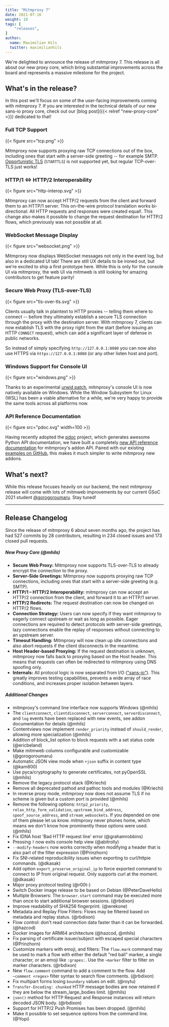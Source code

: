 ```yaml
---
title: "Mitmproxy 7"
date: 2021-07-16
weight: 10
tags: [
    "releases",
]
author:
  name: Maximilian Hils
  twitter: maximilianhils
---
```


We're delighted to announce the release of mitmproxy 7. This release is all about our new proxy core,
which bring substantial improvements across the board and represents a massive milestone for the project.

<!--more-->

## What's in the release?

In this post we'll focus on some of the user-facing improvements coming with mitmproxy 7. If you are interested
in the technical details of our new sans-io proxy core, check 
out our [blog post]({{< relref "new-proxy-core" >}}) dedicated to that!


### Full TCP Support

{{< figure src="tcp.png" >}}

Mitmproxy now supports proxying raw TCP connections out of the box, including ones that start with a server-side 
greeting -- for example SMTP. [Opportunistic TLS](https://en.wikipedia.org/wiki/Opportunistic_TLS) (`STARTTLS`) is not 
supported yet, but regular TCP-over-TLS just works!


### HTTP/1 ⇔ HTTP/2 Interoperability

{{< figure src="http-interop.svg" >}}

Mitmproxy can now accept HTTP/2 requests from the client and forward them to an HTTP/1 server. This on-the-wire protocol translation works bi-directional: All HTTP requests and responses were created equal!. This change also makes it possible to change the request destination for 
HTTP/2 flows, which previously was not possible at all.

### WebSocket Message Display

{{< figure src="websocket.png" >}}

Mitmproxy now displays WebSocket messages not only in the event log, but also in a dedicated UI tab!
There are still UX details to be ironed out, but we're excited to ship a first prototype here. While this is only for the console UI via mitmproxy, the web UI via mitmweb is still looking for amazing contributors to get feature parity!

### Secure Web Proxy (TLS-over-TLS)

{{< figure src="tls-over-tls.svg" >}}

Clients usually talk in plaintext to HTTP proxies -- telling them where to connect -- before they ultimately establish 
a secure TLS connection through the proxy with the destination server. With mitmproxy 7, clients can now establish TLS 
with the proxy right from the start (before issuing an HTTP `CONNECT` request), 
which can add a significant layer of defense in public networks. 

So instead of simply specifying `http://127.0.0.1:8080` you can now also use HTTPS via `https://127.0.0.1:8080` (or any other listen host and port).


### Windows Support for Console UI

{{< figure src="windows.png" >}}

Thanks to an experimental [urwid patch](https://github.com/urwid/urwid/pull/448), mitmproxy's console UI
is now natively available on Windows. While the Window Subsystem for Linux (WSL) has been a viable alternative
for a while, we're very happy to provide the same tools across all platforms now.

### API Reference Documentation

{{< figure src="pdoc.svg" width=100 >}}

Having recently adopted the [pdoc](https://pdoc.dev) project, which generates awesome Python API documentation, 
we have built a completely [new API reference documentation](https://docs.mitmproxy.org/archive/v7/api/events.html) for mitmproxy's 
addon API. Paired with our existing [examples on GitHub](https://github.com/mitmproxy/mitmproxy/tree/main/examples), 
this makes it much simpler to write mitmproxy new addons.

## What's next?

While this release focuses heavily on our backend, the next mitmproxy release will come with lots of mitmweb 
improvements by our current GSoC 2021 student [@gorogoroumaru](https://github.com/gorogoroumaru). Stay tuned!

-----------------

## Release Changelog

Since the release of mitmproxy 6 about seven months ago, the project has had 527 commits by 28 contributors, 
resulting in 234 closed issues and 173 closed pull requests.

##### New Proxy Core (@mhils)

* **Secure Web Proxy:** Mitmproxy now supports TLS-over-TLS to already encrypt the connection to the proxy.
* **Server-Side Greetings:** Mitmproxy now supports proxying raw TCP connections, including ones that start
  with a server-side greeting (e.g. SMTP).
* **HTTP/1 – HTTP/2 Interoperability:** mitmproxy can now accept an HTTP/2 connection from the client,
  and forward it to an HTTP/1 server.
* **HTTP/2 Redirects:** The request destination can now be changed on HTTP/2 flows.
* **Connection Strategy:** Users can now specify if they want mitmproxy to eagerly connect upstream
  or wait as long as possible. Eager connections are required to detect protocols with server-side
  greetings, lazy connections enable the replay of responses without connecting to an upstream server.
* **Timeout Handling:** Mitmproxy will now clean up idle connections and also abort requests if the client disconnects
  in the meantime.
* **Host Header-based Proxying:** If the request destination is unknown, mitmproxy now falls back to proxying
  based on the Host header. This means that requests can often be redirected to mitmproxy using
  DNS spoofing only.
* **Internals:** All protocol logic is now separated from I/O (["sans-io"](https://sans-io.readthedocs.io/)).
  This greatly improves testing capabilities, prevents a wide array of race conditions, and increases
  proper isolation between layers.

##### Additional Changes

* mitmproxy's command line interface now supports Windows (@mhils)
* The `clientconnect`, `clientdisconnect`, `serverconnect`, `serverdisconnect`, and `log`
  events have been replaced with new events, see addon documentation for details (@mhils)
* Contentviews now implement `render_priority` instead of `should_render`, allowing more specialization (@mhils)
* Addition of block_list option to block requests with a set status code (@ericbeland)
* Make mitmweb columns configurable and customizable (@gorogoroumaru)
* Automatic JSON view mode when `+json` suffix in content type (@kam800)
* Use pyca/cryptography to generate certificates, not pyOpenSSL (@mhils)
* Remove the legacy protocol stack (@Kriechi)
* Remove all deprecated pathod and pathoc tools and modules (@Kriechi)
* In reverse proxy mode, mitmproxy now does not assume TLS if no scheme
  is given but a custom port is provided (@mhils)
* Remove the following options: `http2_priority`, `relax_http_form_validation`, `upstream_bind_address`,
  `spoof_source_address`, and `stream_websockets`. If you depended on one of them please let us know.
  mitmproxy never phones home, which means we don't know how prominently these options were used. (@mhils)
* Fix IDNA host 'Bad HTTP request line' error (@grahamrobbins)
* Pressing `?` now exits console help view (@abitrolly)
* `--modify-headers` now works correctly when modifying a header that is also part of the filter expression (@Prinzhorn)
* Fix SNI-related reproducibility issues when exporting to curl/httpie commands. (@dkasak)
* Add option `export_preserve_original_ip` to force exported command to connect to IP from original request.
  Only supports curl at the moment. (@dkasak)
* Major proxy protocol testing (@r00t-)
* Switch Docker image release to be based on Debian (@PeterDaveHello)
* Multiple Browsers: The `browser.start` command may be executed more than once to start additional
  browser sessions. (@rbdixon)
* Improve readability of SHA256 fingerprint. (@wrekone)
* Metadata and Replay Flow Filters: Flows may be filtered based on metadata and replay status. (@rbdixon)
* Flow control: don't read connection data faster than it can be forwarded. (@hazcod)
* Docker images for ARM64 architecture (@hazcod, @mhils)
* Fix parsing of certificate issuer/subject with escaped special characters (@Prinzhorn)
* Customize markers with emoji, and filters: The `flow.mark` command may be used to mark a flow with either the default
  "red ball" marker, a single character, or an emoji like `:grapes:`. Use the `~marker` filter to filter on marker
  characters. (@rbdixon)
* New `flow.comment` command to add a comment to the flow. Add `~comment <regex>` filter syntax to search flow comments.
  (@rbdixon)
* Fix multipart forms losing `boundary` values on edit. (@roytu)
* `Transfer-Encoding: chunked` HTTP message bodies are now retained if they are below the stream_large_bodies limit.
  (@mhils)
* `json()` method for HTTP Request and Response instances will return decoded JSON body. (@rbdixon)
* Support for HTTP/2 Push Promises has been dropped. (@mhils)
* Make it possible to set sequence options from the command line. (@Yopi)
